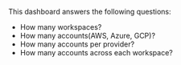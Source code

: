 This dashboard answers the following questions:

- How many workspaces?
- How many accounts(AWS, Azure, GCP)?
- How many accounts per provider?
- How many accounts across each workspace?
<!-- - How many resources are there? -->
